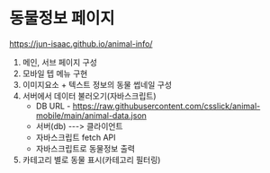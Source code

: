 # 동물정보 페이지
https://jun-isaac.github.io/animal-info/

1. 메인, 서브 페이지 구성
2. 모바일 텝 메뉴 구현
3. 이미지요소 + 텍스트 정보의 동물 썹네일 구성
4. 서버에서 데이터 불러오기(자바스크립트)
    - DB URL - https://raw.githubusercontent.com/csslick/animal-mobile/main/animal-data.json
    - 서버(db) ---> 클라이언트
    - 자바스크립트 fetch API 
    - 자바스크립트로 동물정보 출력
5. 카테고리 별로 동물 표시(카테고리 필터링)
